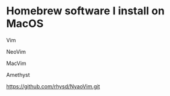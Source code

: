 
# Homebrew software I install on MacOS

Vim


NeoVim


MacVim


Amethyst




https://github.com/rhysd/NyaoVim.git
